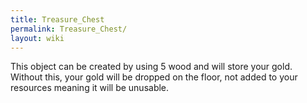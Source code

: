 ```yaml
---
title: Treasure_Chest
permalink: Treasure_Chest/
layout: wiki
---
```


This object can be created by using 5 wood and will store your gold.
Without this, your gold will be dropped on the floor, not added to your
resources meaning it will be unusable.
